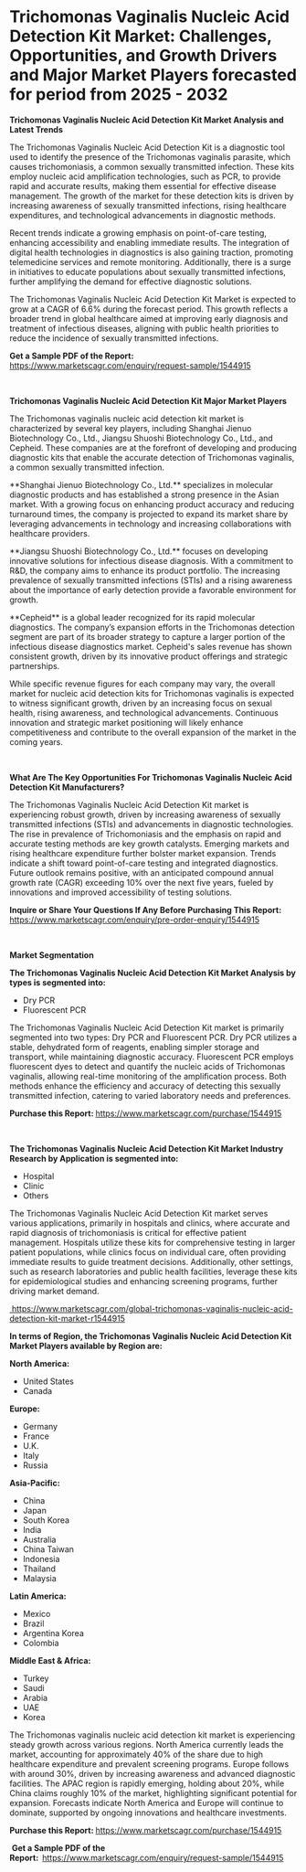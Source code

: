 <p><h1>Trichomonas Vaginalis Nucleic Acid Detection Kit Market: Challenges, Opportunities, and Growth Drivers and Major Market Players forecasted for period from 2025 - 2032</h1></p><p><strong>Trichomonas Vaginalis Nucleic Acid Detection Kit Market Analysis and Latest Trends</strong></p>
<p><p>The Trichomonas Vaginalis Nucleic Acid Detection Kit is a diagnostic tool used to identify the presence of the Trichomonas vaginalis parasite, which causes trichomoniasis, a common sexually transmitted infection. These kits employ nucleic acid amplification technologies, such as PCR, to provide rapid and accurate results, making them essential for effective disease management. The growth of the market for these detection kits is driven by increasing awareness of sexually transmitted infections, rising healthcare expenditures, and technological advancements in diagnostic methods.</p><p>Recent trends indicate a growing emphasis on point-of-care testing, enhancing accessibility and enabling immediate results. The integration of digital health technologies in diagnostics is also gaining traction, promoting telemedicine services and remote monitoring. Additionally, there is a surge in initiatives to educate populations about sexually transmitted infections, further amplifying the demand for effective diagnostic solutions. </p><p>The Trichomonas Vaginalis Nucleic Acid Detection Kit Market is expected to grow at a CAGR of 6.6% during the forecast period. This growth reflects a broader trend in global healthcare aimed at improving early diagnosis and treatment of infectious diseases, aligning with public health priorities to reduce the incidence of sexually transmitted infections.</p></p>
<p><strong>Get a Sample PDF of the Report:&nbsp;</strong> <a href="https://www.marketscagr.com/enquiry/request-sample/1544915?utm_campaign=2004&utm_medium=2&utm_source=Github&utm_content=ia&utm_term=13042025&utm_id=trichomonas-vaginalis-nucleic-acid-detection-kit">https://www.marketscagr.com/enquiry/request-sample/1544915</a></p>
<p>&nbsp;</p>
<p><strong>Trichomonas Vaginalis Nucleic Acid Detection Kit Major Market Players</strong></p>
<p><p>The Trichomonas vaginalis nucleic acid detection kit market is characterized by several key players, including Shanghai Jienuo Biotechnology Co., Ltd., Jiangsu Shuoshi Biotechnology Co., Ltd., and Cepheid. These companies are at the forefront of developing and producing diagnostic kits that enable the accurate detection of Trichomonas vaginalis, a common sexually transmitted infection.</p><p>**Shanghai Jienuo Biotechnology Co., Ltd.** specializes in molecular diagnostic products and has established a strong presence in the Asian market. With a growing focus on enhancing product accuracy and reducing turnaround times, the company is projected to expand its market share by leveraging advancements in technology and increasing collaborations with healthcare providers.</p><p>**Jiangsu Shuoshi Biotechnology Co., Ltd.** focuses on developing innovative solutions for infectious disease diagnosis. With a commitment to R&D, the company aims to enhance its product portfolio. The increasing prevalence of sexually transmitted infections (STIs) and a rising awareness about the importance of early detection provide a favorable environment for growth. </p><p>**Cepheid** is a global leader recognized for its rapid molecular diagnostics. The company’s expansion efforts in the Trichomonas detection segment are part of its broader strategy to capture a larger portion of the infectious disease diagnostics market. Cepheid's sales revenue has shown consistent growth, driven by its innovative product offerings and strategic partnerships.</p><p>While specific revenue figures for each company may vary, the overall market for nucleic acid detection kits for Trichomonas vaginalis is expected to witness significant growth, driven by an increasing focus on sexual health, rising awareness, and technological advancements. Continuous innovation and strategic market positioning will likely enhance competitiveness and contribute to the overall expansion of the market in the coming years.</p></p>
<p>&nbsp;</p>
<p><strong>What Are The Key Opportunities For Trichomonas Vaginalis Nucleic Acid Detection Kit Manufacturers?</strong></p>
<p><p>The Trichomonas Vaginalis Nucleic Acid Detection Kit market is experiencing robust growth, driven by increasing awareness of sexually transmitted infections (STIs) and advancements in diagnostic technologies. The rise in prevalence of Trichomoniasis and the emphasis on rapid and accurate testing methods are key growth catalysts. Emerging markets and rising healthcare expenditure further bolster market expansion. Trends indicate a shift toward point-of-care testing and integrated diagnostics. Future outlook remains positive, with an anticipated compound annual growth rate (CAGR) exceeding 10% over the next five years, fueled by innovations and improved accessibility of testing solutions.</p></p>
<p><strong>Inquire or Share Your Questions If Any Before Purchasing This Report:</strong> <a href="https://www.marketscagr.com/enquiry/pre-order-enquiry/1544915?utm_campaign=2004&utm_medium=2&utm_source=Github&utm_content=ia&utm_term=13042025&utm_id=trichomonas-vaginalis-nucleic-acid-detection-kit">https://www.marketscagr.com/enquiry/pre-order-enquiry/1544915</a></p>
<p>&nbsp;</p>
<p><strong>Market Segmentation</strong></p>
<p><strong>The Trichomonas Vaginalis Nucleic Acid Detection Kit Market Analysis by types is segmented into:</strong></p>
<p><ul><li>Dry PCR</li><li>Fluorescent PCR</li></ul></p>
<p><p>The Trichomonas Vaginalis Nucleic Acid Detection Kit market is primarily segmented into two types: Dry PCR and Fluorescent PCR. Dry PCR utilizes a stable, dehydrated form of reagents, enabling simpler storage and transport, while maintaining diagnostic accuracy. Fluorescent PCR employs fluorescent dyes to detect and quantify the nucleic acids of Trichomonas vaginalis, allowing real-time monitoring of the amplification process. Both methods enhance the efficiency and accuracy of detecting this sexually transmitted infection, catering to varied laboratory needs and preferences.</p></p>
<p><strong>Purchase this Report:&nbsp;</strong><a href="https://www.marketscagr.com/purchase/1544915?utm_campaign=2004&utm_medium=2&utm_source=Github&utm_content=ia&utm_term=13042025&utm_id=trichomonas-vaginalis-nucleic-acid-detection-kit">https://www.marketscagr.com/purchase/1544915</a></p>
<p>&nbsp;</p>
<p><strong>The Trichomonas Vaginalis Nucleic Acid Detection Kit Market Industry Research by Application is segmented into:</strong></p>
<p><ul><li>Hospital</li><li>Clinic</li><li>Others</li></ul></p>
<p><p>The Trichomonas Vaginalis Nucleic Acid Detection Kit market serves various applications, primarily in hospitals and clinics, where accurate and rapid diagnosis of trichomoniasis is critical for effective patient management. Hospitals utilize these kits for comprehensive testing in larger patient populations, while clinics focus on individual care, often providing immediate results to guide treatment decisions. Additionally, other settings, such as research laboratories and public health facilities, leverage these kits for epidemiological studies and enhancing screening programs, further driving market demand.</p></p>
<p><a href="https://www.marketscagr.com/global-trichomonas-vaginalis-nucleic-acid-detection-kit-market-r1544915?utm_campaign=2004&utm_medium=2&utm_source=Github&utm_content=ia&utm_term=13042025&utm_id=trichomonas-vaginalis-nucleic-acid-detection-kit">&nbsp;https://www.marketscagr.com/global-trichomonas-vaginalis-nucleic-acid-detection-kit-market-r1544915</a></p>
<p><strong>In terms of Region, the Trichomonas Vaginalis Nucleic Acid Detection Kit Market Players available by Region are:</strong></p>
<p>
    <p> <strong> North America: </strong>
        <ul>
            <li>United States</li>
            <li>Canada</li>
        </ul>
        </p> 
    <p> <strong> Europe: </strong>
        <ul>
            <li>Germany</li>
            <li>France</li>
            <li>U.K.</li>
            <li>Italy</li>
            <li>Russia</li>
        </ul>
        </p> 
    <p> <strong> Asia-Pacific: </strong>
        <ul>
            <li>China</li>
            <li>Japan</li>
            <li>South Korea</li>
            <li>India</li>
            <li>Australia</li>
            <li>China Taiwan</li>
            <li>Indonesia</li>
            <li>Thailand</li>
            <li>Malaysia</li>
        </ul>
        </p> 
    <p> <strong> Latin America: </strong>
        <ul>
            <li>Mexico</li>
            <li>Brazil</li>
            <li>Argentina Korea</li>
            <li>Colombia</li>
        </ul>
        </p> 
    <p> <strong> Middle East & Africa: </strong>
        <ul>
            <li>Turkey</li>
            <li>Saudi</li>
            <li>Arabia</li>
            <li>UAE</li>
            <li>Korea</li>
        </ul>
    </p>
    </p>
<p><p>The Trichomonas vaginalis nucleic acid detection kit market is experiencing steady growth across various regions. North America currently leads the market, accounting for approximately 40% of the share due to high healthcare expenditure and prevalent screening programs. Europe follows with around 30%, driven by increasing awareness and advanced diagnostic facilities. The APAC region is rapidly emerging, holding about 20%, while China claims roughly 10% of the market, highlighting significant potential for expansion. Forecasts indicate North America and Europe will continue to dominate, supported by ongoing innovations and healthcare investments.</p></p>
<p><strong>Purchase this Report: </strong><a href="https://www.marketscagr.com/purchase/1544915?utm_campaign=2004&utm_medium=2&utm_source=Github&utm_content=ia&utm_term=13042025&utm_id=trichomonas-vaginalis-nucleic-acid-detection-kit">https://www.marketscagr.com/purchase/1544915</a></p>
<p>&nbsp;<strong>Get a Sample PDF of the Report:&nbsp;&nbsp;</strong><a href="https://www.marketscagr.com/enquiry/request-sample/1544915?utm_campaign=2004&utm_medium=2&utm_source=Github&utm_content=ia&utm_term=13042025&utm_id=trichomonas-vaginalis-nucleic-acid-detection-kit">https://www.marketscagr.com/enquiry/request-sample/1544915</a></p>
<p><strong></strong></p>
<p><p></p><p></p><p></p></p>